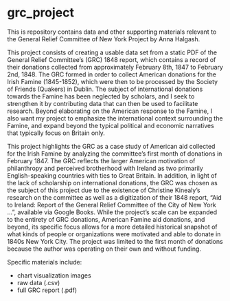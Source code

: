 # grc_project
This is repository contains data and other supporting materials relevant to the General Relief Committee of New York Project by Anna Halgash.

This project consists of creating a usable data set from a static PDF of the General Relief Committee’s (GRC) 1848 report, which contains a record of their donations collected from approximately February 8th, 1847 to February 2nd, 1848. The GRC formed in order to collect American donations for the Irish Famine (1845-1852), which were then to be processed by the Society of Friends (Quakers) in Dublin. The subject of international donations towards the Famine has been neglected by scholars, and I seek to strengthen it by contributing data that can then be used to facilitate research. Beyond elaborating on the American response to the Famine, I also want my project to emphasize the international context surrounding the Famine, and expand beyond the typical political and economic narratives that typically focus on Britain only.

This project highlights the GRC as a case study of American aid collected for the Irish Famine by analyzing the committee’s first month of donations in February 1847. The GRC reflects the larger American motivation of philanthropy and perceived brotherhood with Ireland as two primarily English-speaking countries with ties to Great Britain. In addition, in light of the lack of scholarship on international donations, the GRC was chosen as the subject of this project due to the existence of Christine Kinealy’s research on the committee as well as a digitization of their 1848 report, “Aid to Ireland: Report of the General Relief Committee of the City of New York …”, available via Google Books. While the project’s scale can be expanded to the entirety of GRC donations, American Famine aid donations, and beyond, its specific focus allows for a more detailed historical snapshot of what kinds of people or organizations were motivated and able to donate in 1840s New York City. The project was limited to the first month of donations because the author was operating on their own and without funding.

Specific materials include:
* chart visualization images
* raw data (.csv)
* full GRC report (.pdf)
